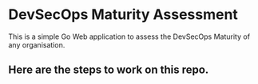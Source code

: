 # DevSecOps Maturity Assessment
This is a simple Go Web application to assess the DevSecOps Maturity of any organisation.  

## Here are the steps to work on this repo.